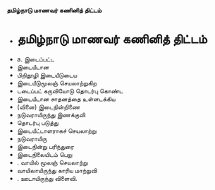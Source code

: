 **தமிழ்நாடு மாணவர் கணினித் திட்டம்**
- # தமிழ்நாடு மாணவர் கணினித் திட்டம்
- a. இடைப்பட்ட
- இடையீடான
- பிறிதூழி இடையீடுடைய
- இடையீடுமூலஞ் செயலாற்றுகிற
- டடைப்பட் கருவியோடு தொடர்பு கொண்ட
- இடையீடான சாதனத்தை உள்ளடக்கிய
- (வினை) இடைநின்றிணை
- நடுவராயிருந்து இணக்குவி
- தொடர்பு படுத்து
- இடையீட்டாளராகச் செயலாற்று
- நடுவராயிரு
- இடைநின்று பரிந்துரை
- இடைநிலையிடம் பெறு
- . வாயில் மூலஞ் செயலாற்று
- வாயிலாயிருந்து காரிய மாற்றுவி
- . ஊடாயிருந்து விளைவி.


